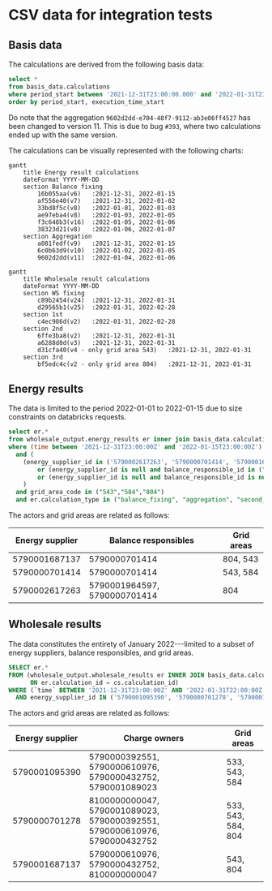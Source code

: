 # CSV data for integration tests

## Basis data

The calculations are derived from the following basis data:

```sql
select *
from basis_data.calculations
where period_start between '2021-12-31T23:00:00.000' and '2022-01-31T23:00:00.000'
order by period_start, execution_time_start
```

Do note that the aggregation `9602d2dd-e704-48f7-9112-ab3e06ff4527` has been changed to version 11. This is due to bug
`#393`, where two calculations ended up with the same version.

The calculations can be visually represented with the following charts:

```mermaid
gantt
    title Energy result calculations
    dateFormat YYYY-MM-DD
    section Balance fixing
        16b055aa(v6)   :2021-12-31, 2022-01-15
        af556e40(v7)   :2021-12-31, 2022-01-02
        33bd8f5c(v8)   :2022-01-01, 2022-01-03
        ae97eba4(v8)   :2022-01-03, 2022-01-05
        f3c648b3(v16)  :2022-01-05, 2022-01-06
        38323d21(v8)   :2022-01-06, 2022-01-07
    section Aggregation
        a081fedf(v9)   :2021-12-31, 2022-01-15
        6c0b63d9(v10)  :2022-01-02, 2022-01-05
        9602d2dd(v11)  :2022-01-04, 2022-01-06
```

```mermaid
gantt
    title Wholesale result calculations
    dateFormat YYYY-MM-DD
    section WS fixing
        c89b2454(v24)  :2021-12-31, 2022-01-31
        d29565b1(v25)  :2022-01-31, 2022-02-28
    section 1st
        c4ec986d(v2)   :2022-01-31, 2022-02-28
    section 2nd
        6ffe3ba8(v2)   :2021-12-31, 2022-01-31
        a6288d0d(v3)   :2021-12-31, 2022-01-31
        d31cfa40(v4 - only grid area 543)   :2021-12-31, 2022-01-31
    section 3rd
        bf5edc4c(v2 - only grid area 804)   :2021-12-31, 2022-01-31
```

## Energy results

The data is limited to the period 2022-01-01 to 2022-01-15 due to size constraints on databricks requests.

```sql
select er.*
from wholesale_output.energy_results er inner join basis_data.calculations cs on er.calculation_id = cs.calculation_id
where (time between '2021-12-31T23:00:00Z' and '2022-01-15T23:00:00Z')
  and (
    (energy_supplier_id in ('5790002617263', '5790000701414', '5790001687137'))
        or (energy_supplier_id is null and balance_responsible_id in ("5790000701414","5790001964597"))
        or (energy_supplier_id is null and balance_responsible_id is null)
    )
  and grid_area_code in ("543","584","804")
  and er.calculation_type in ("balance_fixing", "aggregation", "second_correction_settlement", "third_correction_settlement")
```

The actors and grid areas are related as follows:

| Energy supplier | Balance responsibles         | Grid areas |
|-----------------|------------------------------|------------|
| 5790001687137   | 5790000701414                | 804, 543   |
| 5790000701414   | 5790000701414                | 543, 584   |
| 5790002617263   | 5790001964597, 5790000701414 | 804        |

## Wholesale results

The data constitutes the entirety of January 2022---limited to a subset of energy suppliers, balance responsibles, and
grid areas.

```sql
SELECT er.*
FROM (wholesale_output.wholesale_results er INNER JOIN basis_data.calculations cs
      ON er.calculation_id = cs.calculation_id)
WHERE (`time` BETWEEN '2021-12-31T23:00:00Z' AND '2022-01-31T22:00:00Z')
  AND energy_supplier_id IN ('5790001095390', '5790000701278', '5790001687137')
```

The actors and grid areas are related as follows:

| Energy supplier | Charge owners                                                             | Grid areas         |
|-----------------|---------------------------------------------------------------------------|--------------------|
| 5790001095390   | 5790000392551, 5790000610976, 5790000432752, 5790001089023                | 533, 543, 584      |
| 5790000701278   | 8100000000047, 5790001089023, 5790000392551, 5790000610976, 5790000432752 | 533, 543, 584, 804 |
| 5790001687137   | 5790000610976, 5790000432752, 8100000000047                               | 543, 804           |
